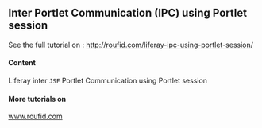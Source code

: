 ## Inter Portlet Communication (IPC) using Portlet session
See the full tutorial on : http://roufid.com/liferay-ipc-using-portlet-session/

#### Content 
Liferay inter `JSF` Portlet Communication using Portlet session

#### More tutorials on
www.roufid.com
